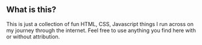 ## What is this?
This is just a collection of fun HTML, CSS, Javascript things I run across on my journey through the internet. Feel free to use anything you find here with or without attribution. 